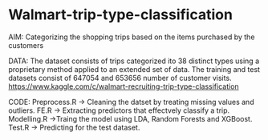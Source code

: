 # Walmart-trip-type-classification
AIM:
  Categorizing the shopping trips based on the items purchased by the customers

DATA:
  The dataset consists of trips categorized ito 38 distinct types using a proprietary method applied to an extended set of data. The training and test datasets consist of 647054 and 653656 number of customer visits.
  https://www.kaggle.com/c/walmart-recruiting-trip-type-classification

CODE:
  Preprocess.R -> Cleaning the datset by treating missing values and outliers.
  FE.R -> Extracting predictors that effectvely classify a trip.
  Modelling.R ->Traing the model using LDA, Random Forests and XGBoost.
  Test.R -> Predicting for the test dataset.
